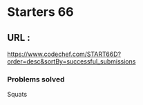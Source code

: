 # Starters 66
## URL : 
https://www.codechef.com/START66D?order=desc&sortBy=successful_submissions

### Problems solved
Squats
